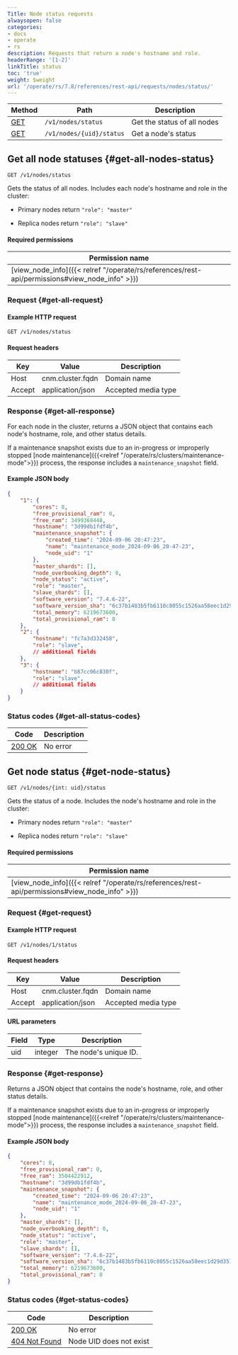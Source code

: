 ```yaml
---
Title: Node status requests
alwaysopen: false
categories:
- docs
- operate
- rs
description: Requests that return a node's hostname and role.
headerRange: '[1-2]'
linkTitle: status
toc: 'true'
weight: $weight
url: '/operate/rs/7.8/references/rest-api/requests/nodes/status/'
---
```


| Method | Path | Description |
|--------|------|-------------|
| [GET](#get-all-nodes-status) | `/v1/nodes/status` | Get the status of all nodes |
| [GET](#get-node-status) | `/v1/nodes/{uid}/status` | Get a node's status |

## Get all node statuses {#get-all-nodes-status}

	GET /v1/nodes/status

Gets the status of all nodes. Includes each node's hostname and role in the cluster:

- Primary nodes return `"role": "master"`

- Replica nodes return `"role": "slave"`

#### Required permissions

| Permission name |
|-----------------|
| [view_node_info]({{< relref "/operate/rs/references/rest-api/permissions#view_node_info" >}}) |

### Request {#get-all-request} 

#### Example HTTP request

	GET /v1/nodes/status

#### Request headers

| Key | Value | Description |
|-----|-------|-------------|
| Host | cnm.cluster.fqdn | Domain name |
| Accept | application/json | Accepted media type |

### Response {#get-all-response} 

For each node in the cluster, returns a JSON object that contains each node's hostname, role, and other status details.

If a maintenance snapshot exists due to an in-progress or improperly stopped [node maintenance]({{<relref "/operate/rs/clusters/maintenance-mode">}}) process, the response includes a `maintenance_snapshot` field.

#### Example JSON body

```json
{
    "1": {
        "cores": 8,
        "free_provisional_ram": 0,
        "free_ram": 3499368448,
        "hostname": "3d99db1fdf4b",
        "maintenance_snapshot": {
            "created_time": "2024-09-06 20:47:23",
            "name": "maintenance_mode_2024-09-06_20-47-23",
            "node_uid": "1"
        },
        "master_shards": [],
        "node_overbooking_depth": 0,
        "node_status": "active",
        "role": "master",
        "slave_shards": [],
        "software_version": "7.4.6-22",
        "software_version_sha": "6c37b1483b5fb6110c8055c1526aa58eec1d29d3519e92310859101419248831",
        "total_memory": 6219673600,
        "total_provisional_ram": 0
    },
    "2": {
        "hostname": "fc7a3d332458",
        "role": "slave",
        // additional fields
    },
    "3": {
        "hostname": "b87cc06c830f",
        "role": "slave",
        // additional fields
    }
}
```

### Status codes {#get-all-status-codes} 

| Code | Description |
|------|-------------|
| [200 OK](http://www.w3.org/Protocols/rfc2616/rfc2616-sec10.html#sec10.2.1) | No error |


## Get node status {#get-node-status}

	GET /v1/nodes/{int: uid}/status

Gets the status of a node. Includes the node's hostname and role in the cluster:

- Primary nodes return `"role": "master"`

- Replica nodes return `"role": "slave"`

#### Required permissions

| Permission name |
|-----------------|
| [view_node_info]({{< relref "/operate/rs/references/rest-api/permissions#view_node_info" >}}) |

### Request {#get-request} 

#### Example HTTP request

	GET /v1/nodes/1/status


#### Request headers

| Key | Value | Description |
|-----|-------|-------------|
| Host | cnm.cluster.fqdn | Domain name |
| Accept | application/json | Accepted media type |


#### URL parameters

| Field | Type | Description |
|-------|------|-------------|
| uid | integer | The node's unique ID. |


### Response {#get-response} 

Returns a JSON object that contains the node's hostname, role, and other status details.

If a maintenance snapshot exists due to an in-progress or improperly stopped [node maintenance]({{<relref "/operate/rs/clusters/maintenance-mode">}}) process, the response includes a `maintenance_snapshot` field.

#### Example JSON body

```json
{
    "cores": 8,
    "free_provisional_ram": 0,
    "free_ram": 3504422912,
    "hostname": "3d99db1fdf4b",
    "maintenance_snapshot": {
        "created_time": "2024-09-06 20:47:23",
        "name": "maintenance_mode_2024-09-06_20-47-23",
        "node_uid": "1"
    },
    "master_shards": [],
    "node_overbooking_depth": 0,
    "node_status": "active",
    "role": "master",
    "slave_shards": [],
    "software_version": "7.4.6-22",
    "software_version_sha": "6c37b1483b5fb6110c8055c1526aa58eec1d29d3519e92310859101419248831",
    "total_memory": 6219673600,
    "total_provisional_ram": 0
}
```

### Status codes {#get-status-codes} 

| Code | Description |
|------|-------------|
| [200 OK](http://www.w3.org/Protocols/rfc2616/rfc2616-sec10.html#sec10.2.1) | No error |
| [404 Not Found](http://www.w3.org/Protocols/rfc2616/rfc2616-sec10.html#sec10.4.5) | Node UID does not exist |
